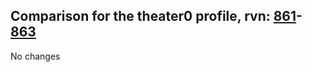 ## Comparison for the theater0 profile, rvn: [861](https://github.com/PRO100KatYT/FortniteProfileRevisions/tree/main/profiles/theater0/861%20theater0.json)-[863](https://github.com/PRO100KatYT/FortniteProfileRevisions/tree/main/profiles/theater0/863%20theater0.json)

No changes
